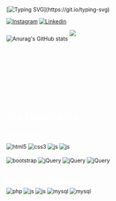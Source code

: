 [![Typing SVG](https://readme-typing-svg.demolab.com?font=Fira+Code&pause=1000&color=71006af13BF7&width=435&height=45px&lines=Hello,+I'm+Bruno!)](https://git.io/typing-svg)

<!-- [![Typing SVG](https://readme-typing-svg.demolab.com?font=Fira+Code&pause=1000&color=71006af13BF7&width=435&height=40px&lines=Web+Development+Full+Stack)](https://git.io/typing-svg) -->

[![Instagram](https://img.shields.io/badge/Instagram-0077B5?style=for-the-badge&logo=instagram&logoColor=white)](https://www.instagram.com/bruno_i79/)
[![Linkedin](https://img.shields.io/badge/LinkedIn-0077B5?style=for-the-badge&logo=linkedin&logoColor=white)](https://www.linkedin.com/in/brunoismael/)

<div style="display: flex; height: 180px">

![Anurag's GitHub stats](https://github-readme-stats.vercel.app/api?username=Burnninel&show_icons=true&theme=transparent)

<div style="margin-left: 5px;">
    <img src="https://github-readme-stats-git-main-rafaelalexandrino.vercel.app/api/top-langs/?username=Burnninel&show_icons=true&theme=transparent&layout=compact" />
</div>

</div>

<!-- ![Snake animation](https://github.com/Burnninel/Burnninel/blob/main/github-user-contribution.svg) -->

<h1 style="color: #fff; margin-top: 30px; margin-bottom: 0px;">My HardSkills</h1>

<h4 style="color: #fff; margin-bottom: 8px; text-transform: uppercase">Front-end:</h4>

<img align="center" alt="html5" style="margin-bottom: 5px;" src="https://img.shields.io/badge/HTML5-E34F26?style=for-the-badge&logo=html5&logoColor=white"></img>
<img align="center" alt="css3" style="margin-bottom: 5px" src="https://img.shields.io/badge/CSS3-1572B6?style=for-the-badge&logo=css3&logoColor=white"></img>
<img align="center" alt="js" style="margin-bottom: 5px" src="https://img.shields.io/badge/JavaScript-F7DF1E?style=for-the-badge&logo=javascript&logoColor=black"></img>
<img align="center" alt="js" style="margin-bottom: 5px" src="https://img.shields.io/badge/REACT-35495E?style=for-the-badge&logo=react&logoColor=61DAFB"></img>

<img align="center" alt="bootstrap" style="margin-bottom: 5px" src="https://img.shields.io/badge/Bootstrap-563D7C?style=for-the-badge&logo=bootstrap&logoColor=white"></img>
<img align="center" alt="jQuery" style="margin-bottom: 5px" src="https://img.shields.io/badge/jQuery-0769AD?style=for-the-badge&logo=jquery&logoColor=white"></img>
<img align="center" alt="jQuery" style="margin-bottom: 5px" src="https://img.shields.io/badge/sass-CC6699?style=for-the-badge&logo=sass&logoColor=white"></img>
<img align="center" alt="jQuery" style="margin-bottom: 5px" src="https://img.shields.io/badge/tailwind-38B2AC?style=for-the-badge&logo=tailwindcss&logoColor=white"></img>
 
<div style="display: inline-block">
    <h4 style="color: #fff; margin-bottom: 8px; text-transform: uppercase">Back-end</h4>
    <img align="center" alt="php" style="margin-bottom: 5px" src="https://img.shields.io/badge/PHP-777BB4?style=for-the-badge&logo=php&logoColor=white"></img>
    <img align="center" alt="js" style="margin-bottom: 5px" src="https://img.shields.io/badge/NODE-43853D?style=for-the-badge&logo=node.js&logoColor=white"></img>
    <img align="center" alt="js" style="margin-bottom: 5px" src="https://img.shields.io/badge/TYPESCRIPT-007ACC?style=for-the-badge&logo=typescript&logoColor=white"></img>
</div>

<div style="display: inline-block;">
    <h4 style="color: #fff; margin-bottom: 8px; text-transform: uppercase">Databases</h4>
    <img align="center" alt="mysql" style="margin-bottom: 5px" src="https://img.shields.io/badge/MySQL-00000F?style=for-the-badge&logo=mysql&logoColor=white"></img>
    <img align="center" alt="mysql" style="margin-bottom: 5px" src="https://img.shields.io/badge/MONGODB-4EA94B?style=for-the-badge&logo=mongodb&logoColor=white"></img>
</div>
